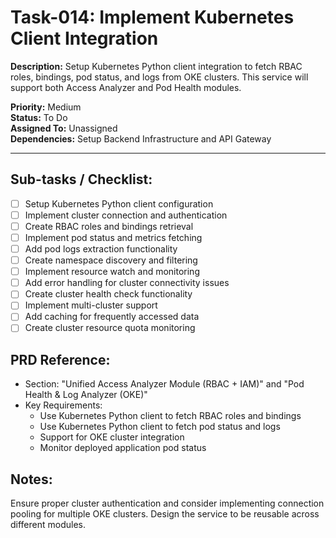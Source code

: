 # Task-014: Implement Kubernetes Client Integration

**Description:**
Setup Kubernetes Python client integration to fetch RBAC roles, bindings, pod status, and logs from OKE clusters. This service will support both Access Analyzer and Pod Health modules.

**Priority:** Medium  
**Status:** To Do  
**Assigned To:** Unassigned  
**Dependencies:** Setup Backend Infrastructure and API Gateway

---

## Sub-tasks / Checklist:
- [ ] Setup Kubernetes Python client configuration
- [ ] Implement cluster connection and authentication
- [ ] Create RBAC roles and bindings retrieval
- [ ] Implement pod status and metrics fetching
- [ ] Add pod logs extraction functionality
- [ ] Create namespace discovery and filtering
- [ ] Implement resource watch and monitoring
- [ ] Add error handling for cluster connectivity issues
- [ ] Create cluster health check functionality
- [ ] Implement multi-cluster support
- [ ] Add caching for frequently accessed data
- [ ] Create cluster resource quota monitoring

## PRD Reference:
* Section: "Unified Access Analyzer Module (RBAC + IAM)" and "Pod Health & Log Analyzer (OKE)"
* Key Requirements:
    * Use Kubernetes Python client to fetch RBAC roles and bindings
    * Use Kubernetes Python client to fetch pod status and logs
    * Support for OKE cluster integration
    * Monitor deployed application pod status

## Notes:
Ensure proper cluster authentication and consider implementing connection pooling for multiple OKE clusters. Design the service to be reusable across different modules. 